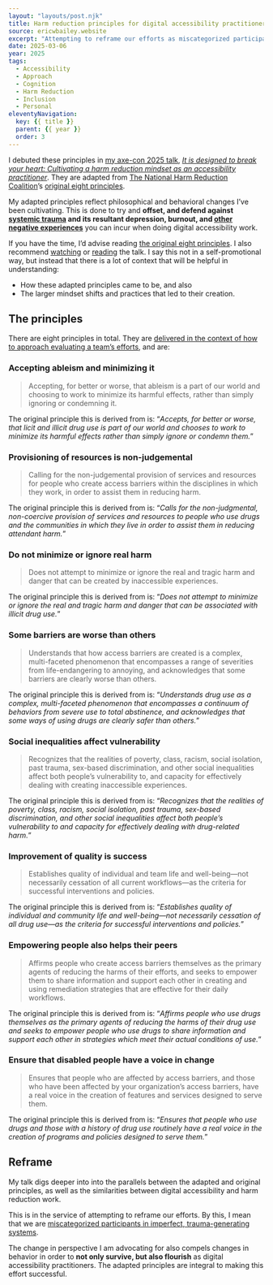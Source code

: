 ```yaml
---
layout: "layouts/post.njk"
title: Harm reduction principles for digital accessibility practitioners
source: ericwbailey.website
excerpt: "Attempting to reframe our efforts as miscategorized participants in imperfect, trauma-generating systems"
date: 2025-03-06
year: 2025
tags:
  - Accessibility
  - Approach
  - Cognition
  - Harm Reduction
  - Inclusion
  - Personal
eleventyNavigation:
  key: {{ title }}
  parent: {{ year }}
  order: 3
---
```


I debuted these principles in [my axe-con 2025 talk,](https://www.deque.com/axe-con/sessions/it-is-designed-to-break-your-heart-cultivating-a-harm-reduction-mindset-as-an-accessibility-practitioner/) [<cite>It is designed to break your heart: Cultivating a harm reduction mindset as an accessibility practitioner</cite>](https://www.deque.com/axe-con/sessions/it-is-designed-to-break-your-heart-cultivating-a-harm-reduction-mindset-as-an-accessibility-practitioner/). They are adapted from [The National Harm Reduction Coalition](https://harmreduction.org/)’s [original eight principles](https://harmreduction.org/about-us/principles-of-harm-reduction/).

My adapted principles reflect philosophical and behavioral changes I’ve been cultivating. This is done to try and **offset, and defend against [systemic trauma](https://ericwbailey.website/axecon2025/#slide-48) and its resultant depression, burnout, and [other negative experiences](https://ericwbailey.website/axecon2025/#slide-29)** you can incur when doing digital accessibility work.

If you have the time, I’d advise reading [the original eight principles](https://harmreduction.org/about-us/principles-of-harm-reduction/). I also recommend [watching](https://www.youtube.com/watch?v=HP34BUDQ8Rk) or [reading](https://ericwbailey.website/axecon2025/) the talk. I say this not in a self-promotional way, but instead that there is a lot of context that will be helpful in understanding:

- How these adapted principles came to be, and also
- The larger mindset shifts and practices that led to their creation.

## The principles

There are eight principles in total. They are [delivered in the context of how to approach evaluating a team’s efforts](https://ericwbailey.website/axecon2025/#slide-62), and are:

### Accepting ableism and minimizing it

> Accepting, for better or worse, that ableism is a part of our world and choosing to work to minimize its harmful effects, rather than simply ignoring or condemning it.

The original principle this is derived from is: “<cite>Accepts, for better or worse, that licit and illicit drug use is part of our world and chooses to work to minimize its harmful effects rather than simply ignore or condemn them.</cite>”

### Provisioning of resources is non-judgemental

> Calling for the non-judgemental provision of services and resources for people who create access barriers within the disciplines in which they work, in order to assist them in reducing harm.

The original principle this is derived from is: “<cite>Calls for the non-judgmental, non-coercive provision of services and resources to people who use drugs and the communities in which they live in order to assist them in reducing attendant harm.</cite>”

### Do not minimize or ignore real harm

> Does not attempt to minimize or ignore the real and tragic harm and danger that can be created by inaccessible experiences.

The original principle this is derived from is: “<cite>Does not attempt to minimize or ignore the real and tragic harm and danger that can be associated with illicit drug use.</cite>”

### Some barriers are worse than others

> Understands that how access barriers are created is a complex, multi-faceted phenomenon that encompasses a range of severities from life-endangering to annoying, and acknowledges that some barriers are clearly worse than others.

The original principle this is derived from is: “<cite>Understands drug use as a complex, multi-faceted phenomenon that encompasses a continuum of behaviors from severe use to total abstinence, and acknowledges that some ways of using drugs are clearly safer than others.</cite>”

### Social inequalities affect vulnerability

> Recognizes that the realities of poverty, class, racism, social isolation, past trauma, sex-based discrimination, and other social inequalities affect both people’s vulnerability to, and capacity for effectively dealing with creating inaccessible experiences.

The original principle this is derived from is: “<cite>Recognizes that the realities of poverty, class, racism, social isolation, past trauma, sex-based discrimination, and other social inequalities affect both people’s vulnerability to and capacity for effectively dealing with drug-related harm.</cite>”

### Improvement of quality is success

> Establishes quality of individual and team life and well-being—not necessarily cessation of all current workflows—as the criteria for successful interventions and policies.

The original principle this is derived from is: “<cite>Establishes quality of individual and community life and well-being—not necessarily cessation of all drug use—as the criteria for successful interventions and policies.</cite>”

### Empowering people also helps their peers

> Affirms people who create access barriers themselves as the primary agents of reducing the harms of their efforts, and seeks to empower them to share information and support each other in creating and using remediation strategies that are effective for their daily workflows.

The original principle this is derived from is: “<cite>Affirms people who use drugs themselves as the primary agents of reducing the harms of their drug use and seeks to empower people who use drugs to share information and support each other in strategies which meet their actual conditions of use.</cite>”

### Ensure that disabled people have a voice in change

> Ensures that people who are affected by access barriers, and those who have been affected by your organization’s access barriers, have a real voice in the creation of features and services designed to serve them.

The original principle this is derived from is: “<cite>Ensures that people who use drugs and those with a history of drug use routinely have a real voice in the creation of programs and policies designed to serve them.</cite>”

## Reframe

My talk digs deeper into into the parallels between the adapted and original principles, as well as the similarities between digital accessibility and harm reduction work.

This is in the service of attempting to reframe our efforts. By this, I mean that we are [miscategorized participants in imperfect, trauma-generating systems](https://ericwbailey.website/axecon2025/#slide-31).

The change in perspective I am advocating for also compels changes in behavior in order to **not only survive, but also flourish** as digital accessibility practitioners. The adapted principles are integral to making this effort successful.
